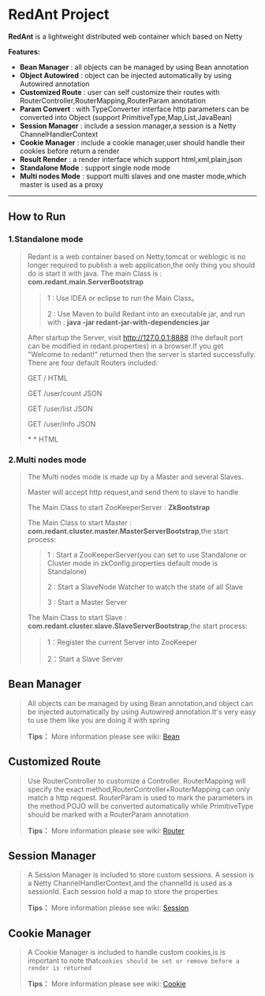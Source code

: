 # RedAnt Project


**RedAnt** is a lightweight distributed web container which based on Netty

 **Features:**
 
- **Bean Manager** : all objects can be managed by using Bean annotation 
- **Object Autowired** : object can be injected automatically by using Autowired annotation
- **Customized Route**  : user can self customize their routes with RouterController,RouterMapping,RouterParam annotation
- **Param Convert**  : with TypeConverter interface http parameters can be converted into Object (support PrimitiveType,Map,List,JavaBean)
- **Session Manager**  : include a session manager,a session is a Netty ChannelHandlerContext
- **Cookie Manager**  : include a cookie manager,user should handle their cookies before return a render
- **Result Render**  : a render interface which support html,xml,plain,json
- **Standalone Mode**  : support single node mode
- **Multi nodes Mode**  : support multi slaves and one master mode,which master is used as a proxy

-------------------

## How to Run

### 1.Standalone mode

> Redant is a web container based on Netty,tomcat or weblogic is no longer required to publish a web application,the only thing you should do is start it with java. The main Class is : **com.redant.main.ServerBootstrap**
> 
> >1 : Use IDEA or eclipse to run the Main Class。
> >
> >2 : Use Maven to build Redant into an executable jar, and run with : **java -jar redant-jar-with-dependencies.jar**
>
> After startup the Server, visit  http://127.0.0.1:8888 (the default port can be modified in redant.properties) in a browser.If you get  "Welcome to redant!" returned then the server is started successfully. There are four default Routers included:
>
> GET  /              HTML
>
> GET  /user/count    JSON
>
> GET  /user/list     JSON
>
> GET  /user/info     JSON
>
> \*    \*            HTML


### 2.Multi nodes mode
> The Multi nodes mode is made up by a Master and several Slaves.
>
> Master will accept http request,and send them to slave to handle
>
> The Main Class to start ZooKeeperServer : **ZkBootstrap**
>
> The Main Class to start Master : **com.redant.cluster.master.MasterServerBootstrap**,the start process:
>>1 : Start a ZooKeeperServer(you can set to use Standalone or Cluster mode in zkConfig.properties default mode is Standalone)
>>
>>2 : Start a SlaveNode Watcher to watch the state of all Slave
>>
>>3 : Start a Master Server
>
> The Main Class to start Slave : **com.redant.cluster.slave.SlaveServerBootstrap**,the start process:
>>1：Register the current Server into ZooKeeper
>>
>>2：Start a Slave Server



## Bean Manager

> All objects can be managed by using Bean annotation,and object can be injected automatically by using Autowired annotation.It's very easy to use them like you are doing it with spring
> 
> **Tips：** More information please see wiki: [Bean][1]



## Customized Route

> Use RouterController to customize a Controller. RouterMapping will specify the exact method,RouterController+RouterMapping can only match a http request. RouterParam is used to mark the parameters in the method.POJO will be converted automatically while PrimitiveType should be marked with a RouterParam annotation
> 
> **Tips：** More information please see wiki: [Router][2]



## Session Manager

> A Session Manager is included to store custom sessions. A session is a Netty ChannelHandlerContext,and the channelId is used as a sessionId. Each session hold a map to store the properties
> 
> **Tips：** More information please see wiki: [Session][3]



## Cookie Manager

> A Cookie Manager is included to handle custom cookies,is is important to note that`cookies should be set or remove before a render is returned`
> 
> **Tips：** More information please see wiki: [Cookie][4]




  [1]: https://github.com/all4you/redant/wiki/1:Bean
  [2]: https://github.com/all4you/redant/wiki/2:Router
  [3]: https://github.com/all4you/redant/wiki/3:Session
  [4]: https://github.com/all4you/redant/wiki/4:Cookie


